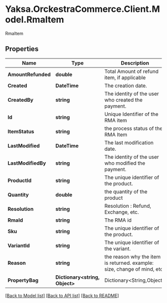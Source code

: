 # Yaksa.OrckestraCommerce.Client.Model.RmaItem
RmaItem

## Properties

Name | Type | Description | Notes
------------ | ------------- | ------------- | -------------
**AmountRefunded** | **double** | Total Amount of refund item, if applicable | [optional] 
**Created** | **DateTime** | The creation date. | [optional] 
**CreatedBy** | **string** | The identity of the user who created the payment. | [optional] 
**Id** | **string** | Unique Identifier of the RMA item | [optional] 
**ItemStatus** | **string** | the process status of the RMA Item | [optional] 
**LastModified** | **DateTime** | The last modification date. | [optional] 
**LastModifiedBy** | **string** | The identity of the user who modified the payment. | [optional] 
**ProductId** | **string** | The unique identifier of the product. | 
**Quantity** | **double** | the quantity of the product | [optional] 
**Resolution** | **string** | Resolution : Refund, Exchange, etc. | [optional] 
**RmaId** | **string** | The RMA id | [optional] 
**Sku** | **string** | The unique identifier of the product. | 
**VariantId** | **string** | The unique identifier of the variant. | 
**Reason** | **string** | the reason why the item is returned. example: size, change of mind, etc | [optional] 
**PropertyBag** | **Dictionary&lt;string, Object&gt;** | Dictionary&lt;String,Object&gt; | [optional] 

[[Back to Model list]](../README.md#documentation-for-models) [[Back to API list]](../README.md#documentation-for-api-endpoints) [[Back to README]](../README.md)

